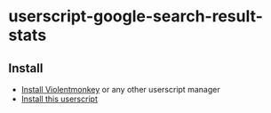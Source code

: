 # userscript-google-search-result-stats

## Install
* [Install Violentmonkey](https://violentmonkey.github.io/get-it/) or any other userscript manager
* [Install this userscript](/google-search-result-stats.user.js?raw=1)

